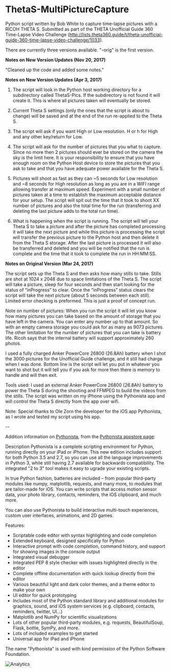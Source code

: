 # ThetaS-MultiPictureCapture

Python script written by Bob White to capture time-lapse pictures with a RICOH THETA S. Submitted as part of the THETA Unofficial Guide 360 Time-Lapse Video Challenge (http://lists.theta360.guide/t/theta-unofficial-guide-360-time-lapse-video-challenge/1033).

There are currently three versions available. "-orig" is the first version.

**Notes on New Version Updates (Nov 20, 2017)**

"Cleaned up the code and added some notes."

**Notes on New Version Updates (Apr 3, 2017)**

1. The script will look in the Python host working directory for a subdirectory called ThetaS-Pics. If the subdirectory is not found it will create it. This is where all pictures taken will eventually be stored.

2. Current Theta S settings (only the ones that the script is about to change) will be saved and at the end of the run re-applied to the Theta S.

3. The script will ask if you want High or Low resolution. H or h for High and any other key/return for Low.

4. The script will ask for the number of pictures that you what to capture. Since no more then 2 pictures should ever be stored on the camera the sky is the limit here. It is your responsibility to ensure that you have enough room on the Python Host device to store the pictures that you ask to take and that you have adequate power available for the Theta S.

5. Pictures will shoot as fast as they can ~5 seconds for Low resolution and ~8 seconds for High resolution as long as you are in a WIFI range allowing transfer at maximum speed. Experiment with a small number of pictures taken at a time to establish the maximum acceptable distance for your setup. The script will spit out the time that it took to shoot XX number of pictures and also the total time for the run (transferring and deleting the last picture adds to the total run time).

6. What is happening when the script is running.  The script will tell your Theta S to take a picture and after the picture has completed processing it will take the next picture and while this  picture is processing the script will transfer the previous picture to the Python host and then delete it from the Theta S storage.  After the last picture is processed it will also be transferred and deleted and you will be notified that the run is complete and the time that it took to complete the run in HH:MM:SS.

**Notes on Original Version (Mar 24, 2017)**

The script sets up the Theta S and then asks how many stills to take.  Stills are shot at 1024 x 2048 due to space limitations of the Theta S. The script will take a picture, sleep for four seconds and then start looking for the status of “inProgress” to clear.  Once the “inProgress” status clears the script will take the next picture (about 5 seconds between each still).  Limited error checking is preformed. This is just a proof of concept run.

Note on number of pictures: When you run the script it will let you know how many pictures you can take based on the amount of storage that you have left in the camera. You can enter any number up to that amount. So with an empty camera storage you could ask for as many as 9073 pictures. The other limitation for the number of pictures that you can take is battery life. Ricoh says that the internal battery will support approximately 260 photos. 

I used a fully charged Anker PowerCore 26800 (26.8Ah) battery when I shot the 3000 pictures for the Unofficial Guide challenge, and it still had charge when I was done. Bottom line is the script will let you put in whatever you want to shot but it will tell you if you ask for more then there is memory to handle and will then exit.

Tools used: I used an external Anker PowerCore 26800 (26.8Ah) battery to power the Theta S during the shooting and FFMPEG to build the videos from the stills. The script was written on my iPhone using the Pythonista app and will control the Theta S directly from the app over wifi.

Note: Special thanks to Ole Zorn the developer for the iOS app Pythonista, as I wrote and tested my script using his app.

--

Addition information on <a href="http://omz-software.com/pythonista/">Pythonista</a>, from the <a href="https://itunes.apple.com/us/app/pythonista-3/id1085978097?ls=1&mt=8">Pythonista appstore page</a>:

Description
Pythonista is a complete scripting environment for Python, running directly on your iPad or iPhone. This new edition includes support for both Python 3.5 and 2.7, so you can use all the language improvements in Python 3, while still having 2.7 available for backwards compatibility. The integrated "2 to 3" tool makes it easy to ugrade your existing scripts.

In true Python fashion, batteries are included – from popular third-party modules like numpy, matplotlib, requests, and many more, to modules that are tailor-made for iOS. You can write scripts that access motion sensor data, your photo library, contacts, reminders, the iOS clipboard, and much more.

You can also use Pythonista to build interactive multi-touch experiences, custom user interfaces, animations, and 2D games.

Features:

* Scriptable code editor with syntax highlighting and code completion
* Extended keyboard, designed specifically for Python
* Interactive prompt with code completion, command history, and support for showing images in the console output
* Integrated visual debugger
* Integrated PEP 8 style checker with issues highlighted directly in the editor
* Complete offline documentation with quick lookup directly from the editor
* Various beautiful light and dark color themes, and a theme editor to make your own
* UI editor for quick prototyping
* Includes most of the Python standard library and additional modules for graphics, sound, and iOS system services (e.g. clipboard, contacts, reminders, twitter, UI...)
* Matplotlib and NumPy for scientific visualizations
* Lots of other popular third-party modules, e.g. requests, BeautifulSoup, Flask, bottle, SymPy, and more.
* Lots of included examples to get started
* Universal app for iPad and iPhone

The name "Pythonista" is used with kind permission of the Python Software Foundation.

![Analytics](https://ga-beacon.appspot.com/UA-73311422-5/Theta-MultiPictureCapture)
